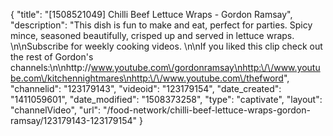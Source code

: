{
    "title": "[1508521049] Chilli Beef Lettuce Wraps - Gordon Ramsay",
    "description": "This dish is fun to make and eat, perfect for parties. Spicy mince, seasoned beautifully, crisped up and served in lettuce wraps. \n\nSubscribe for weekly cooking videos. \n\nIf you liked this clip check out the rest of Gordon's channels:\n\nhttp:\/\/www.youtube.com\/gordonramsay\nhttp:\/\/www.youtube.com\/kitchennightmares\nhttp:\/\/www.youtube.com\/thefword",
    "channelid": "123179143",
    "videoid": "123179154",
    "date_created": "1411059601",
    "date_modified": "1508373258",
    "type": "captivate",
    "layout": "channelVideo",
    "url": "\/food-network\/chilli-beef-lettuce-wraps-gordon-ramsay\/123179143-123179154"
}